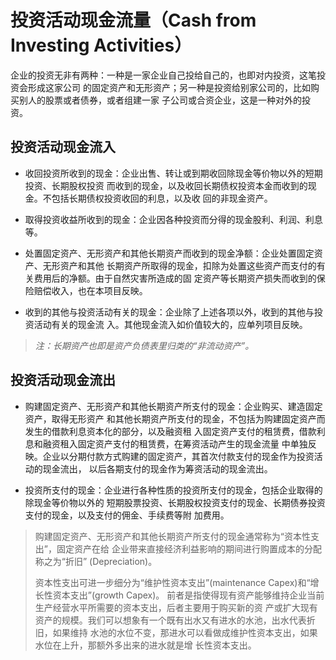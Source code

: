 # 投资活动现金流量（Cash from Investing Activities）

企业的投资无非有两种：一种是一家企业自己投给自己的，也即对内投资，这笔投资会形成这家公司
的固定资产和无形资产；另一种是投资给别家公司的，比如购买别人的股票或者债券，或者组建一家
子公司或合资企业，这是一种对外的投资。


## 投资活动现金流入

- 收回投资所收到的现金：企业出售、转让或到期收回除现金等价物以外的短期投资、长期股权投资
而收到的现金，以及收回长期债权投资本金而收到的现金。不包括长期债权投资收回的利息，以及收
回的非现金资产。

- 取得投资收益所收到的现金：企业因各种投资而分得的现金股利、利润、利息等。

- 处置固定资产、无形资产和其他长期资产而收到的现金净额：企业处置固定资产、无形资产和其他
长期资产所取得的现金，扣除为处置这些资产而支付的有关费用后的净额。由于自然灾害所造成的固
定资产等长期资产损失而收到的保险赔偿收入，也在本项目反映。

- 收到的其他与投资活动有关的现金：企业除了上述各项以外，收到的其他与投资活动有关的现金流
入。其他现金流入如价值较大的，应单列项目反映。

>*注：长期资产也即是资产负债表里归类的“非流动资产”。*

## 投资活动现金流出

- 购建固定资产、无形资产和其他长期资产所支付的现金：企业购买、建造固定资产，取得无形资产
和其他长期资产所支付的现金，不包括为购建固定资产而发生的借款利息资本化的部分，以及融资租
入固定资产支付的租赁费，借款利息和融资租入固定资产支付的租赁费，在筹资活动产生的现金流量
中单独反映。企业以分期付款方式购建的固定资产，其首次付款支付的现金作为投资活动的现金流出，
以后各期支付的现金作为筹资活动的现金流出。

- 投资所支付的现金：企业进行各种性质的投资所支付的现金，包括企业取得的除现金等价物以外的
短期股票投资、长期股权投资支付的现金、长期债券投资支付的现金，以及支付的佣金、手续费等附
加费用。

>购建固定资产、无形资产和其他长期资产所支付的现金通常称为“资本性支出”，固定资产在给
企业带来直接经济利益影响的期间进行购置成本的分配称之为“折旧” (Depreciation)。
>
>资本性支出可进一步细分为“维护性资本支出”(maintenance Capex)和“增长性资本支出”(growth Capex)。
前者是指使得现有资产能够维持企业当前生产经营水平所需要的资本支出，后者主要用于购买新的资
产或扩大现有资产的规模。我们可以想象有一个既有出水又有进水的水池，出水代表折旧，如果维持
水池的水位不变，那进水可以看做成维护性资本支出，如果水位在上升，那额外多出来的进水就是增
长性资本支出。
